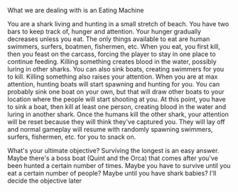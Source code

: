 What we are dealing with is an Eating Machine

You are a shark living and hunting in a small stretch of beach. You have two bars to keep track of, hunger and attention. Your hunger gradually decreases unless you eat. The only things available to eat are human swimmers, surfers, boatmen, fishermen, etc. When you eat, you first kill, then you feast on the carcass, forcing the player to stay in one place to continue feeding. Killing something creates blood in the water, possibly luring in other sharks. You can also sink boats, creating swimmers for you to kill. Killing something also raises your attention. When you are at max attention, hunting boats will start spawning and hunting for you. You can probably sink one boat on your own, but that will draw other boats to your location where the people will start shooting at you. At this point, you have to sink a boat, then kill at least one person, creating blood in the water and luring in another shark. Once the humans kill the other shark, your attention will be reset because they will think they've captured you. They will lay off and normal gameplay will resume with randomly spawning swimmers, surfers, fishermen, etc. for you to snack on.

What's your ultimate objective? Surviving the longest is an easy answer. Maybe there's a boss boat (Quint and the Orca) that comes after you've been hunted a certain number of times. Maybe you have to survive until you eat a certain number of people? Maybe until you have shark babies? I'll decide the objective later